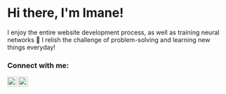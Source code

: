 # Hi there, I'm Imane! 
I enjoy the entire website development process, as well as training neural networks 🥴 I relish the challenge of problem-solving and learning new things everyday! 

### Connect with me: 

<a href = "https://www.facebook.com/profile.php?id=100055507658768" target = "blank"><img align = "left" src = "https://github.com/gauravghongde/social-icons/blob/9d939e1c5b7ea4a24ac39c3e4631970c0aa1b920/PNG/Color/Facebook.png" width = "22" height = "22"/></a>

<a href = "https://www.instagram.com/oebelus/" target = "blank"><img align = "left" src = "https://github.com/gauravghongde/social-icons/blob/master/PNG/Color/Instagram.png" width = "22" height = "22"/></a>

